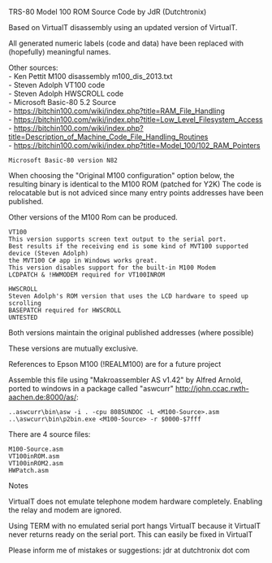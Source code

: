  TRS-80 Model 100 ROM Source Code by JdR (Dutchtronix)

 Based on VirtualT disassembly using an updated version of VirtualT.
 
 All generated numeric labels (code and data) have been replaced with
 (hopefully) meaningful names.

 Other sources:</br>
 	- Ken Pettit M100 disassembly m100_dis_2013.txt </br>
	- Steven Adolph VT100 code</br>
	- Steven Adolph HWSCROLL code</br>
	- Microsoft Basic-80 5.2 Source</br>
	- https://bitchin100.com/wiki/index.php?title=RAM_File_Handling</br>
	- https://bitchin100.com/wiki/index.php?title=Low_Level_Filesystem_Access</br>
	- https://bitchin100.com/wiki/index.php?title=Description_of_Machine_Code_File_Handling_Routines</br>
	- https://bitchin100.com/wiki/index.php?title=Model_100/102_RAM_Pointers</br>

	Microsoft Basic-80 version N82

 When choosing the "Original M100 configuration" option below, the resulting binary is identical to the M100 ROM (patched for Y2K)
 The code is relocatable but is not adviced since many entry points addresses have been published.

 Other versions of the M100 Rom can be produced.

 	VT100
	This version supports screen text output to the serial port. 
	Best results if the receiving end is some kind of MVT100 supported device (Steven Adolph)
	the MVT100 C# app in Windows works great.
	This version disables support for the built-in M100 Modem
	LCDPATCH & !HWMODEM required for VT100INROM

	HWSCROLL
	Steven Adolph's ROM version that uses the LCD hardware to speed up scrolling
	BASEPATCH required for HWSCROLL
	UNTESTED

 Both versions maintain the original published addresses (where possible)

 These versions are mutually exclusive.

 References to Epson M100 (!REALM100) are for a future project

 Assemble this file using "Makroassembler AS v1.42" by Alfred Arnold, ported to windows in a package
 called "aswcurr" http://john.ccac.rwth-aachen.de:8000/as/:

	..aswcurr\bin\asw -i . -cpu 8085UNDOC -L <M100-Source>.asm
	..\aswcurr\bin\p2bin.exe <M100-Source> -r $0000-$7fff

 There are 4 source files:

	M100-Source.asm
	VT100inROM.asm
	VT100inROM2.asm
	HWPatch.asm
	
 Notes
 
VirtualT does not emulate telephone modem hardware completely.
Enabling the relay and modem are ignored.</br>


Using TERM with no emulated serial port hangs VirtualT because it VirtualT
never returns ready on the serial port. This can easily be fixed in VirtualT</br>

Please inform me of mistakes or suggestions: jdr at dutchtronix dot com

